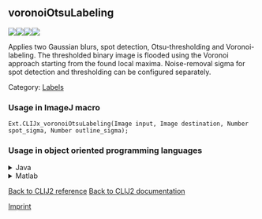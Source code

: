 ## voronoiOtsuLabeling
<img src="images/mini_empty_logo.png"/><img src="images/mini_empty_logo.png"/><img src="images/mini_clijx_logo.png"/><img src="images/mini_empty_logo.png"/>

Applies two Gaussian blurs, spot detection, Otsu-thresholding and Voronoi-labeling.
The thresholded binary image is flooded using the Voronoi approach starting from the found local maxima.
Noise-removal sigma for spot detection and thresholding can be configured separately.

Category: [Labels](https://clij.github.io/clij2-docs/reference__label)

### Usage in ImageJ macro
```
Ext.CLIJx_voronoiOtsuLabeling(Image input, Image destination, Number spot_sigma, Number outline_sigma);
```


### Usage in object oriented programming languages



<details>

<summary>
Java
</summary>
<pre class="highlight">// init CLIJ and GPU
import net.haesleinhuepf.clijx.CLIJx;
import net.haesleinhuepf.clij.clearcl.ClearCLBuffer;
CLIJx clijx = CLIJx.getInstance();

// get input parameters
ClearCLBuffer input = clijx.push(inputImagePlus);
destination = clijx.create(input);
float spot_sigma = 1.0;
float outline_sigma = 2.0;
</pre>

<pre class="highlight">
// Execute operation on GPU
clijx.voronoiOtsuLabeling(input, destination, spot_sigma, outline_sigma);
</pre>

<pre class="highlight">
// show result
destinationImagePlus = clijx.pull(destination);
destinationImagePlus.show();

// cleanup memory on GPU
clijx.release(input);
clijx.release(destination);
</pre>

</details>



<details>

<summary>
Matlab
</summary>
<pre class="highlight">% init CLIJ and GPU
clijx = init_clatlabx();

% get input parameters
input = clijx.pushMat(input_matrix);
destination = clijx.create(input);
spot_sigma = 1.0;
outline_sigma = 2.0;
</pre>

<pre class="highlight">
% Execute operation on GPU
clijx.voronoiOtsuLabeling(input, destination, spot_sigma, outline_sigma);
</pre>

<pre class="highlight">
% show result
destination = clijx.pullMat(destination)

% cleanup memory on GPU
clijx.release(input);
clijx.release(destination);
</pre>

</details>



[Back to CLIJ2 reference](https://clij.github.io/clij2-docs/reference)
[Back to CLIJ2 documentation](https://clij.github.io/clij2-docs)

[Imprint](https://clij.github.io/imprint)
